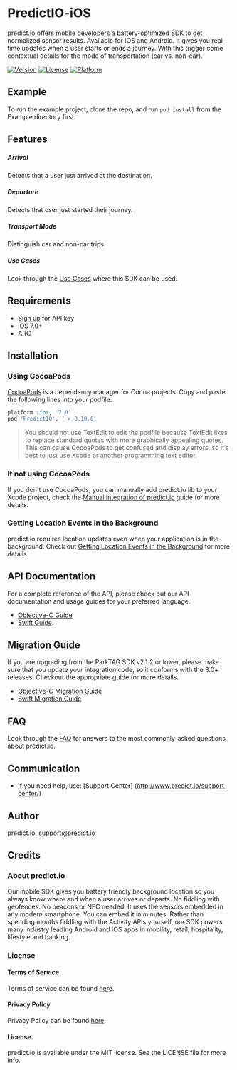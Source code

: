 # PredictIO-iOS
predict.io offers mobile developers a battery-optimized SDK to get normalized sensor results. Available for iOS and Android. It gives you real-time updates when a user starts or ends a journey. With this trigger come contextual details for the mode of transportation (car vs. non-car).

[![Version](https://img.shields.io/cocoapods/v/PredictIO-iOS.svg?style=flat)](http://cocoapods.org/pods/PredictIO-iOS)
[![License](https://img.shields.io/cocoapods/l/PredictIO-iOS.svg?style=flat)](http://cocoapods.org/pods/PredictIO-iOS)
[![Platform](https://img.shields.io/cocoapods/p/PredictIO-iOS.svg?style=flat)](http://cocoapods.org/pods/PredictIO-iOS)


## Example
To run the example project, clone the repo, and run `pod install` from the Example directory first.

## Features
##### Arrival 
Detects that a user just arrived at the destination. 

##### Departure
Detects that user just started their journey.

##### Transport Mode
Distinguish car and non-car trips.

##### Use Cases
Look through the [Use Cases](https://github.com/predict-io/PredictIO-iOS/wiki/Use-Cases) where this SDK can be used.

## Requirements
* [Sign up](http://www.predict.io/sign-up/) for API key
* iOS 7.0+
* ARC

## Installation
### Using CocoaPods
[CocoaPods](http://cocoapods.org/) is a dependency manager for Cocoa projects. Copy and paste the following lines into your podfile:
```ruby
platform :ios, '7.0'
pod 'PredictIO', '~> 0.10.0'
```
> You should not use TextEdit to edit the podfile because TextEdit likes to replace standard quotes with more graphically appealing quotes. This can cause CocoaPods to get confused and display errors, so it’s best to just use Xcode or another programming text editor.

### If not using CocoaPods
If you don't use CocoaPods, you can manually add predict.io lib to your Xcode project, check the [Manual integration of predict.io](https://github.com/predict-io/PredictIO-iOS/wiki/Manual-integration-of-PredictIO) guide for more details.

### Getting Location Events in the Background
predict.io requires location updates even when your application is in the background. Check out [Getting Location Events in the Background](https://github.com/predict-io/PredictIO-iOS/wiki/Getting-Location-Events-in-the-Background) for more details.

## API Documentation
For a complete reference of the API, please check out our API documentation and usage guides for your preferred language.
* [Objective-C Guide](https://github.com/predict-io/PredictIO-iOS/wiki/Objective-C-Guide)
* [Swift Guide](https://github.com/predict-io/PredictIO-iOS/wiki/Swift-Guide).

## Migration Guide
If you are upgrading from the ParkTAG SDK v2.1.2 or lower, please make sure that you update your integration code, so it conforms with the 3.0+ releases. Checkout the appropriate guide for more details.
* [Objective-C Migration Guide](https://github.com/predict-io/PredictIO-iOS/wiki/Objective-C-Migration-Guide-for-predict.io-3.0)
* [Swift Migration Guide](https://github.com/predict-io/PredictIO-iOS/wiki/Swift-Migration-Guide-for-predict.io-3.0)

## FAQ
Look through the [FAQ](https://github.com/predict-io/PredictIO-iOS/wiki/FAQs) for answers to the most commonly-asked questions about predict.io.

## Communication 
* If you need help, use: [Support Center] (http://www.predict.io/support-center/)

## Author
predict.io, support@predict.io

## Credits
### About predict.io
Our mobile SDK gives you battery friendly background location so you always know where and when a user arrives or departs. No fiddling with geofences. No beacons or NFC needed. It uses the sensors embedded in any modern smartphone. You can embed it in minutes. Rather than spending months fiddling with the Activity APIs yourself, our SDK powers many industry leading Android and iOS apps in mobility, retail, hospitality, lifestyle and banking.
### License
#### Terms of Service 
Terms of service can be found [here](http://www.predict.io/terms-of-service/).
#### Privacy Policy 
Privacy Policy can be found [here](http://www.predict.io/privacy-policy/).
#### License
predict.io is available under the MIT license. See the LICENSE file for more info.
